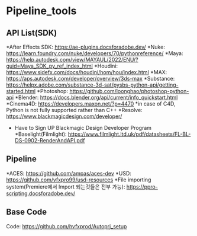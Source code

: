 # Pipeline_tools
## API List(SDK)

*After Effects SDK: <https://ae-plugins.docsforadobe.dev/> 
*Nuke: <https://learn.foundry.com/nuke/developers/70/pythonreference/>
*Maya: <https://help.autodesk.com/view/MAYAUL/2022/ENU/?guid=Maya_SDK_py_ref_index_html>
*Houdini: <https://www.sidefx.com/docs/houdini/hom/hou/index.html>
*MAX: <https://aps.autodesk.com/developer/overview/3ds-max>
*Substance: <https://helpx.adobe.com/substance-3d-sat/pysbs-python-api/getting-started.html>
*Photoshop: <https://github.com/loonghao/photoshop-python-api>
*Blender: <https://docs.blender.org/api/current/info_quickstart.html>
*Cinema4D: <https://developers.maxon.net/?p=4470>
  *in case of C4D, Python is not fully supported rather than C++
*Resolve: <https://www.blackmagicdesign.com/developer/>
  * Have to Sign UP Blackmagic Design Developer Program
*Baselight(Filmlight): <https://www.filmlight.ltd.uk/pdf/datasheets/FL-BL-DS-0902-RenderAndAPI.pdf>

## Pipeline
*ACES: <https://github.com/ampas/aces-dev>
*USD: <https://github.com/vfxpro99/usd-resources>
*File importing system(Premiere에서 Import 되는것들은 전부 가능): <https://ppro-scripting.docsforadobe.dev/>

## Base Code
Code: <https://github.com/hvfxprod/Autoprj_setup>

